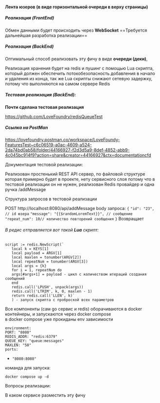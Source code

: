 
#### Лента юзеров (в виде горизонтальной очереди в верху страницы)


##### Реализация (FrontEnd)

Обмен данными будет происходить через **WebSocket**
==Требуется дальнейшая разработка реализации== 


##### Реализация (BackEnd)

Оптимальный способ реализовать эту фичу в виде **очереди (деки)**,

Реализация хранения будет на redis и пушинг с помощью Lua скрипта, который должен обеспечить потокобезопасность добавления в начало и удаления из конца, так же Lua скрипты снижают сетевую задержку, потому что выполняются на самом сервере Redis

##### Тестовая реализация (BackEnd):

**Почти сделана тестовая реализация** 

https://github.com/LoveFoundry/redisQueueTest

##### **Ссылка на PostMan**

https://lovefoundry.postman.co/workspace/LoveFoundy-FeaturesTest~c6c06519-a0ac-4609-a524-2da74bd0ab58/folder/44166927-f2d3d5a9-8def-4852-abb9-4c045bc914f9?action=share&creator=44166927&ctx=documentationcfd 

Документация тестовой реализации:

Реализован простенький REST API сервер, по файловой структуре которая примерно будет в проекте, нету сервисного слоя потому что в тестовой реализации он не нужен, реализован Redis провайдер и одна ручка /addMessage 

Структура запросов в тестовой реализации

POST http://localhost:8080/api/addMessage
body запроса:
`{`
`"id": "23", // id юзера`
`"message": "{{$randomLoremText}}", // сообщение`
`"repeat_num": 10// количество повторений сообщения`
`}`
Возвращает 
###### В редис отправляется вот такой **Lua** скрипт:

    script := redis.NewScript(`  
       local k = KEYS[1]
       local payload = ARGV[1]
       local maxlen = tonumber(ARGV[2])
	   local repeatNum = tonumber(ARGV[3])
	   local args = {k}
	   for i = 1, repeatNum do
	   args[#args+1] = payload - цикл с количеством итераций создания сообщений
	   end
	   redis.call('LPUSH', unpack(args))
	   redis.call('LTRIM', k, 0, maxlen - 1)
	   return redis.call('LLEN', k)`
	   ) - запуск скрипта с проброской всех параметров

Все компоненты (сам go сервис и redis) оборачиваются в docker контейнеры, и запускаются через docker compose  
в docker compose уже прокиданы env зависимости 

`environment:`  
  `PORT: "8080"`  
  `REDIS_ADDR: "redis:6379"`  
  `QUEUE_KEY: "queue:messages"`  
  `MAXLEN: "50"`  
`ports:`  
  - `"8080:8080"`


команда для запуска:

```
docker compose up -d
```


Вопросы реализации: 

В каком сервисе разместить эту фичу
 